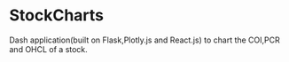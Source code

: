 # StockCharts

Dash application(built on Flask,Plotly.js and React.js) to chart the COI,PCR and OHCL of a stock.
